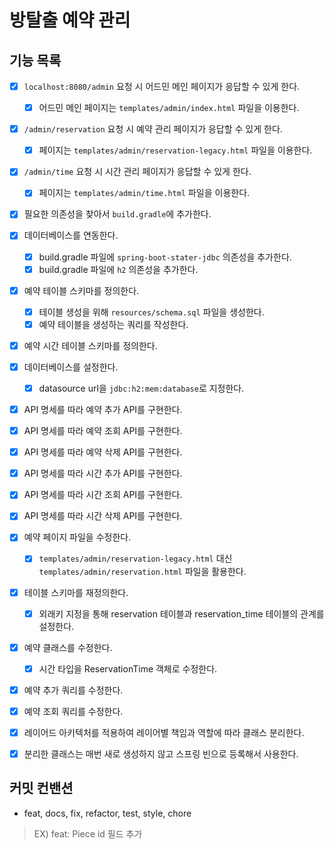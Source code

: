 # 방탈출 예약 관리

## 기능 목록
- [x] `localhost:8080/admin` 요청 시 어드민 메인 페이지가 응답할 수 있게 한다.
  - [x] 어드민 메인 페이지는 `templates/admin/index.html` 파일을 이용한다.
- [x] `/admin/reservation` 요청 시 예약 관리 페이지가 응답할 수 있게 한다.
  - [x] 페이지는 `templates/admin/reservation-legacy.html` 파일을 이용한다.
- [x] `/admin/time` 요청 시 시간 관리 페이지가 응답할 수 있게 한다.
  - [x] 페이지는 `templates/admin/time.html` 파일을 이용한다.

- [x] 필요한 의존성을 찾아서 `build.gradle`에 추가한다.

- [x] 데이터베이스를 연동한다.
  - [x] build.gradle 파일에 `spring-boot-stater-jdbc` 의존성을 추가한다.
  - [x] build.gradle 파일에 `h2` 의존성을 추가한다.
- [x] 예약 테이블 스키마를 정의한다.
  - [x] 테이블 생성을 위해 `resources/schema.sql` 파일을 생성한다.
  - [x] 예약 테이블을 생성하는 쿼리를 작성한다.
- [x] 예약 시간 테이블 스키마를 정의한다.
- [x] 데이터베이스를 설정한다.
  - [x] datasource url을 `jdbc:h2:mem:database`로 지정한다.

- [x] API 명세를 따라 예약 추가 API를 구현한다.
- [x] API 명세를 따라 예약 조회 API를 구현한다.
- [x] API 명세를 따라 예약 삭제 API를 구현한다.

- [x] API 명세를 따라 시간 추가 API를 구현한다.
- [x] API 명세를 따라 시간 조회 API를 구현한다.
- [x] API 명세를 따라 시간 삭제 API를 구현한다.

- [x] 예약 페이지 파일을 수정한다.
  - [x] `templates/admin/reservation-legacy.html` 대신 `templates/admin/reservation.html` 파일을 활용한다.
- [x] 테이블 스키마를 재정의한다.
  - [x] 외래키 지정을 통해 reservation 테이블과 reservation_time 테이블의 관계를 설정한다.
- [x] 예약 클래스를 수정한다.
  - [x] 시간 타입을 ReservationTime 객체로 수정한다.
- [x] 예약 추가 쿼리를 수정한다.
- [x] 예약 조회 쿼리를 수정한다.

- [x] 레이어드 아키텍처를 적용하여 레이어별 책임과 역할에 따라 클래스 분리한다.
- [x] 분리한 클래스는 매번 새로 생성하지 않고 스프링 빈으로 등록해서 사용한다.

## 커밋 컨밴션
- feat, docs, fix, refactor, test, style, chore
> EX) feat: Piece id 필드 추가
